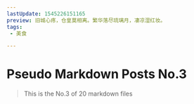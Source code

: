 ```yaml
---
lastUpdate: 1545226151165
preview: 旧城心疼，仓皇莫相离。繁华落尽琉璃月，凄凉湿红妆。
tags:
 - 美食

---
```


# Pseudo Markdown Posts No.3
> This is the No.3 of 20 markdown files